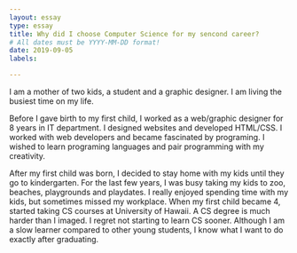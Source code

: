 ```yaml
---
layout: essay
type: essay
title: Why did I choose Computer Science for my sencond career?
# All dates must be YYYY-MM-DD format!
date: 2019-09-05
labels:

---
```



I am a mother of two kids, a student and a graphic designer. I am living the busiest time on my life. 

Before I gave birth to my first child, I worked as a web/graphic designer for 8 years in IT department. I designed websites and developed HTML/CSS. I worked with web developers and became fascinated by programing. I wished to learn programing languages and pair programming with my creativity.

After my first child was born, I decided to stay home with my kids until they go to kindergarten. For the last few years, I was busy taking my kids to zoo, beaches, playgrounds and playdates. I really enjoyed spending time with my kids, but sometimes missed my workplace. When my first child became 4, started taking CS courses at University of Hawaii. A CS degree is much harder than I imaged. I regret not starting to learn CS sooner. Although I am a slow learner compared to other young students, I know what I want to do exactly after graduating.
